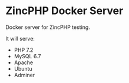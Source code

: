 # ZincPHP Docker Server

Docker server for ZincPHP testing.

It will serve:
  - PHP 7.2
  - MySQL 6.7
  - Apache
  - Ubuntu
  - Adminer